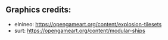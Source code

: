 ## Graphics credits:

- elnineo: https://opengameart.org/content/explosion-tilesets
- surt: https://opengameart.org/content/modular-ships
